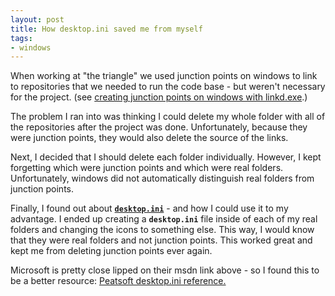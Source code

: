 ```yaml
---
layout: post
title: How desktop.ini saved me from myself
tags:
- windows
---
```

When working at "the triangle" we used junction points on windows to link to repositories that we needed to run the code base - but weren't necessary for the project.  (see [creating junction points on windows with linkd.exe](http://support.microsoft.com/kb/205524).)

The problem I ran into was thinking I could delete my whole folder with all of the repositories after the project was done.  Unfortunately, because they were junction points, they would also delete the source of the links.

Next, I decided that I should delete each folder individually.  However, I kept forgetting which were junction points and which were real folders.  Unfortunately, windows did not automatically distinguish real folders from junction points.

Finally, I found out about [**`desktop.ini`**](http://msdn.microsoft.com/en-us/library/cc144102(VS.85).aspx) - and how I could use it to my advantage.  I ended up creating a **`desktop.ini`** file inside of each of my real folders and changing the icons to something else.  This way, I would know that they were real folders and not junction points.  This worked great and kept me from deleting junction points ever again.

Microsoft is pretty close lipped on their msdn link above - so I found this to be a better resource: [Peatsoft desktop.ini reference.](http://www.xs4all.nl/~hwiegman/desktopini.html)
